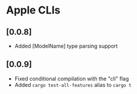 # Apple CLIs

## [0.0.8]
- Added [ModelName] type parsing support
## [0.0.9]
- Fixed conditional compilation with the "cli" flag
- Added `cargo test-all-features` alias to `cargo t`